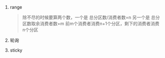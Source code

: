 1. range

   >  除不尽的时候要算两个数，一个是   总分区数/消费者数=n    另一个是 总分区数取余消费者数=m   前m个消费者消费n+1个分区，剩下的消费者消费n个分区

2. 轮询
3. sticky